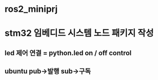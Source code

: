 # ros2_miniprj
# stm32 임베디드 시스템 노드 패키지 작성
## led 제어 연결 = python.led on / off control  
## ubuntu pub->발행 sub->구독
